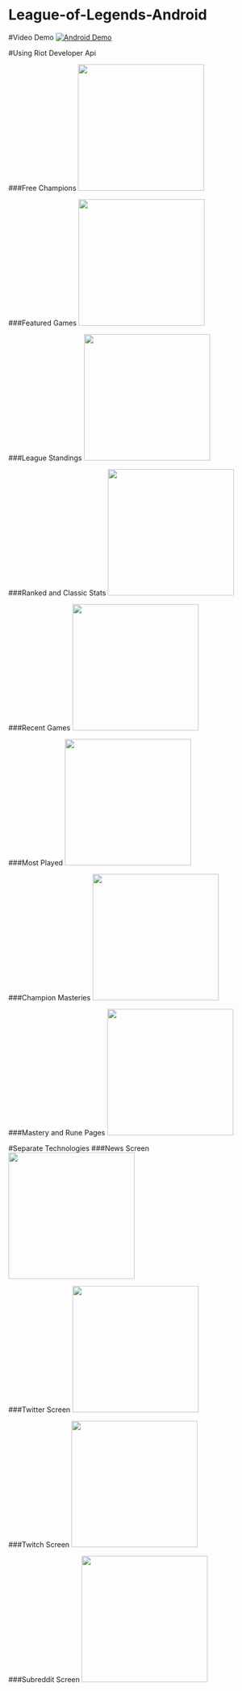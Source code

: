 League-of-Legends-Android
=========================

#Video Demo
[![Android Demo](https://img.youtube.com/vi/Q4__BDOwOWQ/0.jpg)](https://youtu.be/Q4__BDOwOWQ)

#Using Riot Developer Api

###Free Champions
<img src="https://github.com/BlueEyedJabber/League-of-Legends-Android/blob/master/images/free_champions.png" width="250">

###Featured Games
<img src="https://github.com/BlueEyedJabber/League-of-Legends-Android/blob/master/images/deatured_games.png" width="250">

###League Standings
<img src="https://github.com/BlueEyedJabber/League-of-Legends-Android/blob/master/images/league_standings.png" width="250">

###Ranked and Classic Stats
<img src="https://github.com/BlueEyedJabber/League-of-Legends-Android/blob/master/images/stats.png" width="250">

###Recent Games
<img src="https://github.com/BlueEyedJabber/League-of-Legends-Android/blob/master/images/recent_games.png" width="250">

###Most Played
<img src="https://github.com/BlueEyedJabber/League-of-Legends-Android/blob/master/images/most_played.png" width="250">

###Champion Masteries
<img src="https://github.com/BlueEyedJabber/League-of-Legends-Android/blob/master/images/champion_masteries.png" width="250">

###Mastery and Rune Pages
<img src="https://github.com/BlueEyedJabber/League-of-Legends-Android/blob/master/images/masteries_runes.png" width="250">

#Separate Technologies
###News Screen
<img src="https://github.com/BlueEyedJabber/League-of-Legends-Android/blob/master/images/news.png" width="250">

###Twitter Screen
<img src="https://github.com/BlueEyedJabber/League-of-Legends-Android/blob/master/images/twitter.png" width="250">

###Twitch Screen
<img src="https://github.com/BlueEyedJabber/League-of-Legends-Android/blob/master/images/twitch.png" width="250">

###Subreddit Screen
<img src="https://github.com/BlueEyedJabber/League-of-Legends-Android/blob/master/images/reddit.png" width="250">